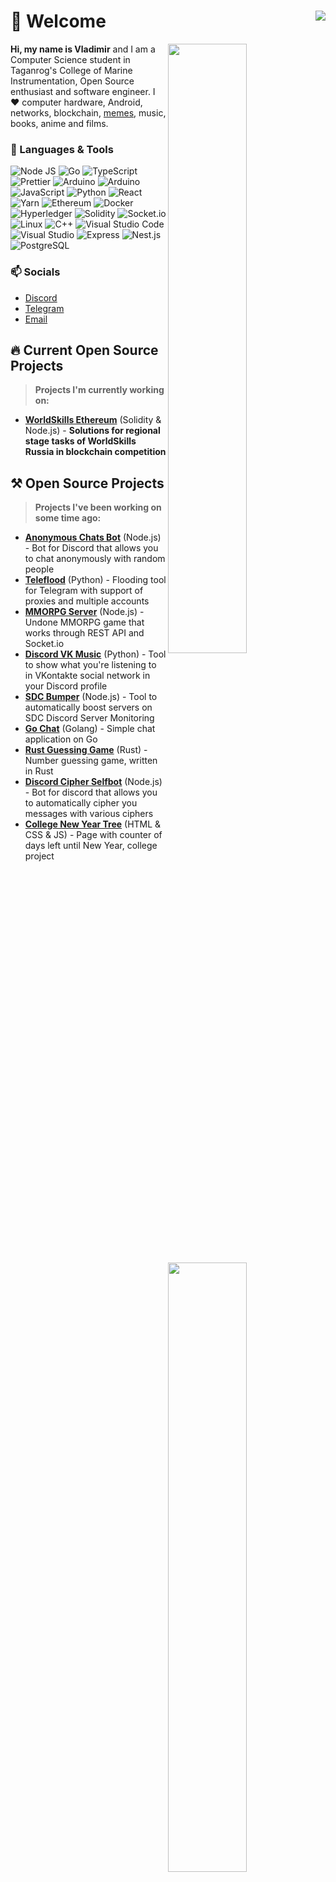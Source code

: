  <h1 vertical-align="top">👋 Welcome <img align="right" src="https://hits.seeyoufarm.com/api/count/incr/badge.svg?url=https%3A%2F%2Fgithub.com%2FD3rise%2FD3rise&count_bg=%2379C83D&title_bg=%23555555&icon=&icon_color=%23E7E7E7&title=%F0%9F%91%81+Visitors&edge_flat=false"/></h1>

 
  <img  width="50%" align="right" src="https://github-readme-stats.vercel.app/api?username=D3rise&hide_border=true&count_private=true&layout=compact&hide_title=true&show_icons=true&theme=dracula&icon_color=5194f0&bg_color=0d1117">
  <img width="50%" align="right" src="https://media.giphy.com/media/UV4rSwlTM7mnRa5l4o/giphy.gif">   
  <img width="50%" align="right" src="https://github-readme-stats.vercel.app/api/top-langs/?username=D3rise&hide=html&layout=compact&hide_border=true&hide_title=true&count_private=true&theme=dracula&icon_color=5194f0&bg_color=0d1117"/>

  **Hi, my name is Vladimir** and I am a Computer Science student in Taganrog's College of Marine Instrumentation, Open Source enthusiast and software engineer. I ❤ computer hardware, Android, networks, blockchain, [memes](https://www.youtube.com/watch?v=dQw4w9WgXcQ), music, books, anime and films.

  ### 🔧 Languages & Tools
  <img alt="Node JS" src="https://img.shields.io/badge/-Node.js-43853d?style=flat&logo=Node.js&logoColor=white" /> <img alt="Go" src="https://img.shields.io/badge/-Go-008184?style=flat&logo=go&logoColor=white" /> <img alt="TypeScript" src="https://img.shields.io/badge/-TypeScript-235a96?style=flat&logo=typescript&logoColor=white" /> <img alt="Prettier" src="https://img.shields.io/badge/-Prettier-1a2b34?style=flat&logo=prettier&logoColor=white" /> <img alt="Arduino" src="https://img.shields.io/badge/-Raspberry Pi-cc2455?style=flat&logo=raspberrypi&logoColor=white" /> <img alt="Arduino" src="https://img.shields.io/badge/-Arduino-008184?style=flat&logo=arduino&logoColor=white" /> <img alt="JavaScript" src="https://img.shields.io/badge/-JavaScript-edb200?style=flat&logo=javascript&logoColor=white" /> <img alt="Python" src="https://img.shields.io/badge/-Python-397ab2?style=flat&logo=Python&logoColor=white" /> <img alt="React" src="https://img.shields.io/badge/-React-282c34?style=flat&logo=react&logoColor=white" /> <img alt="Yarn" src="https://img.shields.io/badge/-Yarn-2188b6?style=flat&logo=yarn&logoColor=white" /> <img alt="Ethereum" src="https://img.shields.io/badge/-Ethereum-222222?style=flat&logo=Ethereum&logoColor=white" />  <img alt="Docker" src="https://img.shields.io/badge/-Docker-1390b6?style=flat&logo=Docker&logoColor=white" /> <img alt="Hyperledger" src="https://img.shields.io/badge/-Hyperledger-222222?style=flat&logo=Hyperledger&logoColor=white" /> <img alt="Solidity" src="https://img.shields.io/badge/-Solidity-002fa7?style=flat&logo=Solidity&logoColor=white" /> <img alt="Socket.io" src="https://img.shields.io/badge/-Socket.io-303846?style=flat&logo=socket.io&logoColor=white" /> <img alt="Linux" src="https://img.shields.io/badge/-Linux-ffd133?style=flat&logo=Linux&logoColor=black" /> <img alt="C++" src="https://img.shields.io/badge/-C++-4183c4?style=flat&logo=cplusplus&logoColor=white" /> <img alt="Visual Studio Code" src="https://img.shields.io/badge/-Visual Studio Code-0066b8?style=flat&logo=visualstudiocode&logoColor=white" /> <img alt="Visual Studio" src="https://img.shields.io/badge/-Visual Studio-cd97f9?style=flat&logo=visualstudio&logoColor=black" /> <img alt="Express" src="https://img.shields.io/badge/-Express-fdfdfd?style=flat&logo=express&logoColor=black" /> <img alt="Nest.js" src="https://img.shields.io/badge/-Nest.js-e0234e?style=flat&logo=nestjs&logoColor=white" /> <img alt="PostgreSQL" src="https://img.shields.io/badge/-PostgreSQL-336791?style=flat&logo=postgresql&logoColor=white" />

  ### 📫 Socials
  - [Discord](https://discord.com/channels/@me/253913831896645632)
  - [Telegram](https://t.me/D3rise)
  - [Email](mailto:derise2000@gmail.com)

  ## 🔥 Current Open Source Projects
  > **Projects I'm currently working on:**
  - **[WorldSkills Ethereum](https://github.com/D3rise/ws-ethereum)** (Solidity & Node.js) - **Solutions for regional stage tasks of WorldSkills Russia in blockchain competition**

  ## ⚒ Open Source Projects
  > **Projects I've been working on some time ago:**
  - **[Anonymous Chats Bot](https://github.com/D3rise/anonymous-chats-discord)** (Node.js) - Bot for Discord that allows you to chat anonymously with random people
  - **[Teleflood](https://github.com/D3rise/teleflood)** (Python) - Flooding tool for Telegram with support of proxies and multiple accounts
  - **[MMORPG Server](https://github.com/D3rise/mmorpg-server)** (Node.js) - Undone MMORPG game that works through REST API and Socket.io
  - **[Discord VK Music](https://github.com/D3rise/discord-vkmusic)** (Python) - Tool to show what you're listening to in VKontakte social network in your Discord profile
  - **[SDC Bumper](https://github.com/D3rise/sdc-bumper)** (Node.js) - Tool to automatically boost servers on SDC Discord Server Monitoring
  - **[Go Chat](https://github.com/D3rise/go-chat)** (Golang) - Simple chat application on Go
  - **[Rust Guessing Game](https://github.com/D3rise/rust-guessing-game)** (Rust) - Number guessing game, written in Rust
  - **[Discord Cipher Selfbot](https://github.com/D3rise/discord-cipher-selfbot)** (Node.js) - Bot for discord that allows you to automatically cipher you messages with various ciphers
  - **[College New Year Tree](https://github.com/D3rise/college-new-year-tree)** (HTML & CSS & JS) - Page with counter of days left until New Year, college project
